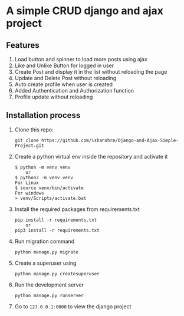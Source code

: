 # A simple CRUD django and ajax project

## Features
1. Load button and spinner to load more posts using ajax
2. Like and Unlike Button for logged in user
3. Create Post and display it in the list without reloading the page
4. Update and Delete Post without reloading
5. Auto create profile when user is created
6. Added Authentication and Authorization function
7. Profile update without reloading


## Installation process
1. Clone this repo:
    ```
    git clone https://github.com/ishanshre/Django-and-Ajax-Simple-Project.git

2. Create a python virtual env inside the repository and activate it
    ```
    $ python -m venv venv
        or
    $ python3 -m venv venv
    For Linux
    $ source venv/bin/activate
    For windows
    > venv/Scripts/activate.bat

3. Install the required packages from requirements.txt
    ```
    pip install -r requirements.txt
        or
    pip3 install -r requirements.txt

4. Run migration command
    ```
    python manage.py migrate

5. Create a superuser using
    ```
    python manage.py createsuperuser

6. Run the development server
    ```
    python manage.py runserver

7. Go to ```127.0.0.1:8000``` to view the django project